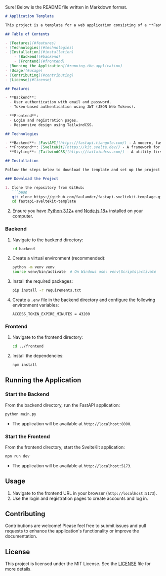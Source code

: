 Sure! Below is the README file written in Markdown format.

```markdown
# Application Template

This project is a template for a web application consisting of a **FastAPI** backend and a **SvelteKit** frontend. It provides a user authentication system with email and password login, as well as token-based authentication. The frontend is styled using **TailwindCSS** and includes login and registration pages.

## Table of Contents

- [Features](#features)
- [Technologies](#technologies)
- [Installation](#installation)
    - [Backend](#backend)
    - [Frontend](#frontend)
- [Running the Application](#running-the-application)
- [Usage](#usage)
- [Contributing](#contributing)
- [License](#license)

## Features

- **Backend**:
  - User authentication with email and password.
  - Token-based authentication using JWT (JSON Web Tokens).

- **Frontend**:
  - Login and registration pages.
  - Responsive design using TailwindCSS.

## Technologies

- **Backend**: [FastAPI](https://fastapi.tiangolo.com/) - A modern, fast (high-performance), web framework for building APIs with Python 3.7+ based on standard Python type hints.
- **Frontend**: [SvelteKit](https://kit.svelte.dev/) - A framework for building web applications using Svelte, with features for routing, server-side rendering, and more.
- **Styling**: [TailwindCSS](https://tailwindcss.com/) - A utility-first CSS framework for rapid UI development.

## Installation

Follow the steps below to download the template and set up the project for local development.

### Download the Project

1. Clone the repository from GitHub:
   ```bash
   git clone https://github.com/faulander/fastapi-sveltekit-templage.git
   cd fastapi-sveltekit-template
   ```

2. Ensure you have [Python 3.12+](https://www.python.org/downloads/) and [Node.js 18+](https://nodejs.org/) installed on your computer.

### Backend

1. Navigate to the backend directory:
   ```bash
   cd backend
   ```

2. Create a virtual environment (recommended):
   ```bash
   python -m venv venv
   source venv/bin/activate  # On Windows use: venv\Scripts\activate
   ```

3. Install the required packages:
   ```bash
   pip install -r requirements.txt
   ```

4. Create a `.env` file in the backend directory and configure the following environment variables:
    ```SECRET_KEY=sjdjefmmJSduasfksdfau8(/ZHJDAMKALdjwdwjsda)
    ACCESS_TOKEN_EXPIRE_MINUTES = 43200
    ```

### Frontend

1. Navigate to the frontend directory:
   ```bash
   cd ../frontend
   ```

2. Install the dependencies:
   ```bash
   npm install
   ```

## Running the Application

### Start the Backend

From the backend directory, run the FastAPI application:
```bash
python main.py
```

- The application will be available at `http://localhost:8000`.

### Start the Frontend

From the frontend directory, start the SvelteKit application:
```bash
npm run dev
```

- The application will be available at `http://localhost:5173`.

## Usage

1. Navigate to the frontend URL in your browser (`http://localhost:5173`).
2. Use the login and registration pages to create accounts and log in.

## Contributing

Contributions are welcome! Please feel free to submit issues and pull requests to enhance the application's functionality or improve the documentation.

## License

This project is licensed under the MIT License. See the [LICENSE](LICENSE) file for more details.
